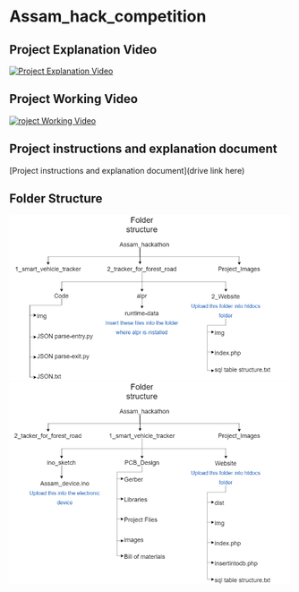 # Assam_hack_competition

## Project Explanation Video
[![Project Explanation Video](http://img.youtube.com/vi/YOUTUBE_VIDEO_ID_HERE/0.jpg)](http://www.youtube.com/watch?v=YOUTUBE_VIDEO_ID_HERE)

## Project Working Video
[![roject Working Video](http://img.youtube.com/vi/YOUTUBE_VIDEO_ID_HERE/0.jpg)](http://www.youtube.com/watch?v=YOUTUBE_VIDEO_ID_HERE)

## Project instructions and explanation document
[Project instructions and explanation document](drive link here)

## Folder Structure
![Folder structure 1](Project_Images/folderstruct1.png?raw=true "Folder structure 1")
![Folder structure 2](Project_Images/folderstruct2.png?raw=true "Folder structure 2")


